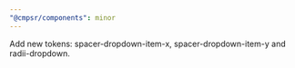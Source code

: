 ```yaml
---
"@cmpsr/components": minor
---
```


Add new tokens: spacer-dropdown-item-x, spacer-dropdown-item-y and radii-dropdown.
